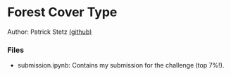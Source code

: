 # Forest Cover Type

Author: Patrick Stetz  [(github)](https://github.com/pstetz/)

### Files

 - submission.ipynb: Contains my submission for the challenge (top 7%!).
 